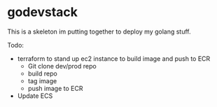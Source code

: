 # godevstack  
  
This is a skeleton im putting together to deploy my golang stuff.  
  
Todo:
- terraform to stand up ec2 instance to build image and push to ECR   
   - Git clone dev/prod repo  
   - build repo  
   - tag image  
   - push image to ECR  
- Update ECS
